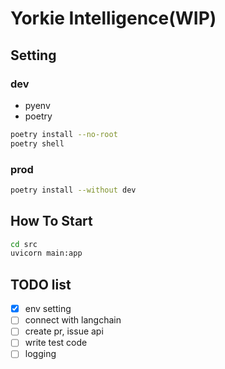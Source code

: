 # Yorkie Intelligence(WIP)

## Setting

### dev

- pyenv
- poetry

```sh
poetry install --no-root 
poetry shell
```

### prod

```sh
poetry install --without dev
```

## How To Start

```sh
cd src
uvicorn main:app
```

## TODO list
- [x] env setting
- [ ] connect with langchain
- [ ] create pr, issue api
- [ ] write test code
- [ ] logging